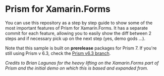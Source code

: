 # Prism for Xamarin.Forms

You can use this repository as a step by step guide to show some of the most important features of Prism for Xamarin.Forms. It has a separate commit for each feature, allowing you to easily show the diff between 2 steps and if necessary pick up on the next step (yes, demo gods ...).

Note that this sample is built on **prerelease** packages for Prism 7. If you're still using Prism v 6.3, check the [Prism v6.3 branch](https://github.com/bartlannoeye/Xamarin.Forms-and-Prism/tree/Prism_v6.3).

*Credits to Brian Lagunas for the heavy lifting on the Xamarin.Forms part of Prism and the initial demo on which this is based and expanded from.*